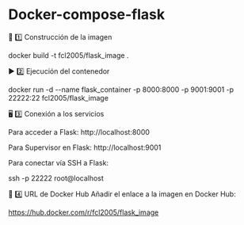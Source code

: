 # Docker-compose-flask


🚀 1️⃣ Construcción de la imagen


docker build -t fcl2005/flask_image .


▶️ 2️⃣ Ejecución del contenedor


docker run -d --name flask_container -p 8000:8000 -p 9001:9001 -p 22222:22 fcl2005/flask_image


🖥 3️⃣ Conexión a los servicios

Para acceder a Flask: http://localhost:8000

Para Supervisor en Flask: http://localhost:9001

Para conectar vía SSH a Flask:

ssh -p 22222 root@localhost

📌 4️⃣ URL de Docker Hub
Añadir el enlace a la imagen en Docker Hub:

https://hub.docker.com/r/fcl2005/flask_image
